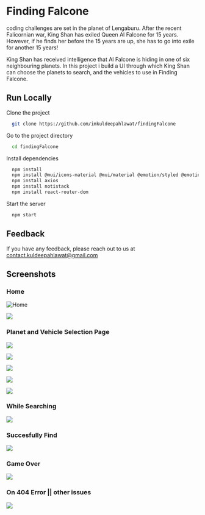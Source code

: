 
# Finding Falcone

coding challenges are set in the planet of Lengaburu. After the recent Falicornian war, King Shan has exiled Queen Al Falcone for 15 years. However, if he finds her before the 15 years are up, she has to go into exile for another 15 years!

King Shan has received intelligence that Al Falcone is hiding in one of six neighbouring planets. In this project i build a UI through which King Shan can choose the planets to search, and the vehicles to use in Finding Falcone.


## Run Locally

Clone the project

```bash
  git clone https://github.com/imkuldeepahlawat/findingFalcone
```

Go to the project directory

```bash
  cd findingFalcone
```

Install dependencies

```bash
  npm install
  npm install @mui/icons-material @mui/material @emotion/styled @emotion/react
  npm install axios
  npm install notistack
  npm install react-router-dom

```

Start the server

```bash
  npm start
```


## Feedback

If you have any feedback, please reach out to us at contact.kuldeepahlawat@gmail.com


## Screenshots

### Home
![Home](https://github.com/imkuldeepahlawat/findingFalcone/assets/84150035/6dee82c5-7dec-482c-9e12-05467bd7d3bc)

![](https://github.com/imkuldeepahlawat/findingFalcone/assets/84150035/8702ce4e-dcf0-489e-b306-3852615143c5)
### Planet and Vehicle Selection Page
![](https://github.com/imkuldeepahlawat/findingFalcone/assets/84150035/a0e6b092-b1a7-4eb3-9ca9-d60f47039515)

![](https://github.com/imkuldeepahlawat/findingFalcone/assets/84150035/8d43e907-7cf7-4c09-b5b6-8a5c81b7af92)

![](https://github.com/imkuldeepahlawat/findingFalcone/assets/84150035/ed1f17cb-d99b-4297-b9ea-a29478ea61e1)

![](https://github.com/imkuldeepahlawat/findingFalcone/assets/84150035/05f4e261-3825-4cd8-a80b-16af52f72049)

![](https://github.com/imkuldeepahlawat/findingFalcone/assets/84150035/5eb84281-2e79-4238-a5be-1d7555bfbe3a)

### While Searching

![](https://github.com/imkuldeepahlawat/findingFalcone/assets/84150035/6fc032c2-de9e-4700-9686-0c4c4cfbf057)

### Succesfully Find

![](https://github.com/imkuldeepahlawat/findingFalcone/assets/84150035/ed633c9c-84c5-4aec-8e72-be671fd969d5)

### Game Over

![](https://github.com/imkuldeepahlawat/findingFalcone/assets/84150035/14128be6-0058-4aba-9df8-44d4bbc87c5a)

### On 404 Error || other issues

![](https://github.com/imkuldeepahlawat/findingFalcone/assets/84150035/d7e08d4b-c425-4150-a629-d24cfb4ed622)






